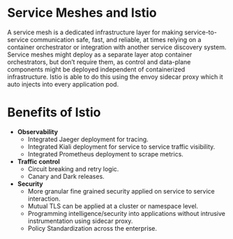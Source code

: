 # Service Meshes and Istio 

A service mesh is a dedicated infrastructure layer for making service-to-service communication safe, fast, and reliable, at times relying on a container orchestrator or integration with another service discovery system. Service meshes might deploy as a separate layer atop container orchestrators, but don’t require them, as control and data-plane components might be deployed independent of containerized infrastructure. Istio is able to do this using the envoy sidecar proxy which it auto injects into every application pod. 


# Benefits of Istio 

* **Observability**
    * Integrated Jaeger deployment for tracing.
    * Integrated Kiali deployment for service to service traffic visibility.
    * Integrated Prometheus deployment to scrape metrics.
* **Traffic control**
    * Circuit breaking and retry logic.
    * Canary and Dark releases.
* **Security**
    * More granular fine grained security applied on service to service interaction.
    * Mutual TLS can be applied at a cluster or namespace level.
    * Programming intelligence/security into applications without intrusive    instrumentation using sidecar proxy.
    * Policy Standardization across the enterprise.